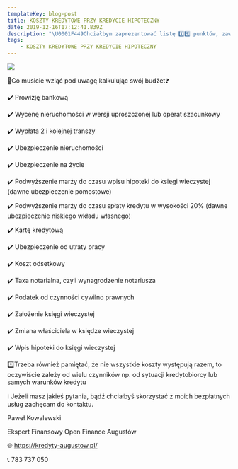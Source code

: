 ```yaml
---
templateKey: blog-post
title: KOSZTY KREDYTOWE PRZY KREDYCIE HIPOTECZNY
date: 2019-12-16T17:12:41.839Z
description: "\U0001F449Chciałbym zaprezentować listę 1️⃣5️⃣ punktów, zawierających KOSZTY kredytowe (i około kredytowe) przy kredycie hipotecznym, o których koniecznie musicie wiedzieć❗️"
tags:
    - KOSZTY KREDYTOWE PRZY KREDYCIE HIPOTECZNY
---
```


![](/img/78529465_2448076855510408_3754809574377390080_n.png)

📍Co musicie wziąć pod uwagę kalkulując swój budżet❓

✔️ Prowizję bankową

✔️ Wycenę nieruchomości w wersji uproszczonej lub operat szacunkowy

✔️ Wypłata 2 i kolejnej transzy

✔️ Ubezpieczenie nieruchomości

✔️ Ubezpieczenie na życie

✔️ Podwyższenie marży do czasu wpisu hipoteki do księgi wieczystej (dawne ubezpieczenie pomostowe)

✔️ Podwyższenie marży do czasu spłaty kredytu w wysokości 20% (dawne ubezpieczenie niskiego wkładu własnego)

✔️ Kartę kredytową

✔️ Ubezpieczenie od utraty pracy

✔️ Koszt odsetkowy

✔️ Taxa notarialna, czyli wynagrodzenie notariusza

✔️ Podatek od czynności cywilno prawnych

✔️ Założenie księgi wieczystej

✔️ Zmiana właściciela w księdze wieczystej

✔️ Wpis hipoteki do księgi wieczystej

\*️⃣Trzeba również pamiętać, że nie wszystkie koszty występują razem, to oczywiście zależy od wielu czynników np. od sytuacji kredytobiorcy lub samych warunków kredytu

ℹ️ Jeżeli masz jakieś pytania, bądź chciałbyś skorzystać z moich bezpłatnych usług zachęcam do kontaktu.

Paweł Kowalewski

Ekspert Finansowy Open Finance Augustów

🌐 https://kredyty-augustow.pl/

📞 783 737 050
